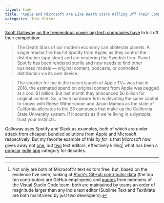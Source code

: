 ```yaml
---
layout: link
title: "Apple and Microsoft Are Like Death Stars Killing Off Their Competition"
categories: Text-Editor
---
```


[Scott Galloway](https://twitter.com/profgalloway) [on the tremendous power big tech companies have](https://www.businessinsider.com/apple-and-microsoft-are-slowly-killing-their-competition-2019-9) to kill off their competition:

> The Death Stars of our modern economy can obliterate planets. A single reactor fire has hit Spotify from Apple, as they control the distribution (app store) and are neutering the Swedish firm. Planet Spotify has been rendered sterile and now needs to find other business models — original content, podcasts, or controlled distribution via its own device.

> The shocker for me in the recent launch of Apple TV+ was that in 2018, the estimated spend on original content from Apple was pegged at a cool $1 billion. But last month they announced $6 billion for original content. So, a tech hardware firm is devoting the same capital to shows with Reese Witherspoon and Jason Mamoa as the state of California allocates to the 23 campuses that make up the California State University system. If it sounds as if we're living in a dystopia, trust your instincts.

Galloway uses Spotify and Slack as examples, both of which are under attack from cheaper, bundled solutions from Apple and Microsoft respectively. But my favorite example of this *by far* is that Microsoft now gives away not [one](https://code.visualstudio.com/), but [two](https://atom.io/) text editors, effectively killing[^texteditoremployees] what has been a [popular](https://www.barebones.com/products/bbedit/index.html) [indie](https://macromates.com/) [app](https://www.sublimetext.com/) category for decades.

* * *

[^texteditoremployees]: Not only are both of Microsoft's text editors free, but, based on the evidence I've seen, looking at [Atom's GitHub contributor data](https://github.com/atom/atom/graphs/contributors) (the top ten contributors are GitHub employees) and [quotes](https://blog.robenkleene.com/2019/04/25/visual-studio-code-corporate-sponsored-open-source/) from members of the Visual Studio Code team, both are maintained by teams an order of magnitude larger than any indie text editor (Sublime Text and TextMate are both maintained by just two developers).

